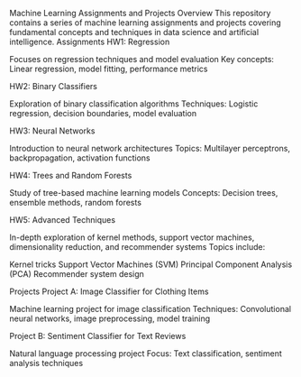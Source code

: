 Machine Learning Assignments and Projects
Overview
This repository contains a series of machine learning assignments and projects covering fundamental concepts and techniques in data science and artificial intelligence.
Assignments
HW1: Regression

Focuses on regression techniques and model evaluation
Key concepts: Linear regression, model fitting, performance metrics

HW2: Binary Classifiers

Exploration of binary classification algorithms
Techniques: Logistic regression, decision boundaries, model evaluation

HW3: Neural Networks

Introduction to neural network architectures
Topics: Multilayer perceptrons, backpropagation, activation functions

HW4: Trees and Random Forests

Study of tree-based machine learning models
Concepts: Decision trees, ensemble methods, random forests

HW5: Advanced Techniques

In-depth exploration of kernel methods, support vector machines, dimensionality reduction, and recommender systems
Topics include:

Kernel tricks
Support Vector Machines (SVM)
Principal Component Analysis (PCA)
Recommender system design



Projects
Project A: Image Classifier for Clothing Items

Machine learning project for image classification
Techniques: Convolutional neural networks, image preprocessing, model training

Project B: Sentiment Classifier for Text Reviews

Natural language processing project
Focus: Text classification, sentiment analysis techniques
